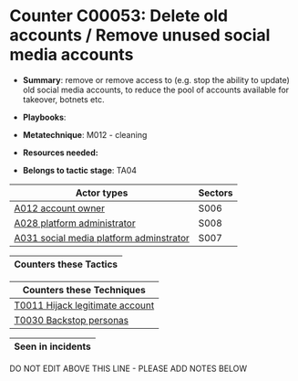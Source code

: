 # Counter C00053: Delete old accounts / Remove unused social media accounts

* **Summary**: remove or remove access to (e.g. stop the ability to update) old social media accounts, to reduce the pool of accounts available for takeover, botnets etc. 

* **Playbooks**: 

* **Metatechnique**: M012 - cleaning

* **Resources needed:** 

* **Belongs to tactic stage**: TA04


| Actor types | Sectors |
| ----------- | ------- |
| [A012 account owner](../actortypes/A012.md) | S006 |
| [A028 platform administrator](../actortypes/A028.md) | S008 |
| [A031 social media platform adminstrator](../actortypes/A031.md) | S007 |



| Counters these Tactics |
| ---------------------- |



| Counters these Techniques |
| ------------------------- |
| [T0011 Hijack legitimate account](../techniques/T0011.md) |
| [T0030 Backstop personas](../techniques/T0030.md) |



| Seen in incidents |
| ----------------- |


DO NOT EDIT ABOVE THIS LINE - PLEASE ADD NOTES BELOW